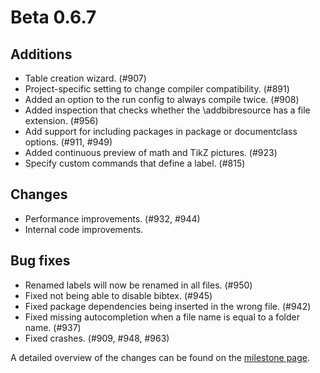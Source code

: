 # Beta 0.6.7


## Additions
- Table creation wizard. (#907)
- Project-specific setting to change compiler compatibility. (#891)
- Added an option to the run config to always compile twice. (#908)
- Added inspection that checks whether the \addbibresource has a file extension. (#956)
- Add support for including packages in package or documentclass options. (#911, #949)
- Added continuous preview of math and TikZ pictures. (#923)
- Specify custom commands that define a label. (#815)

## Changes
- Performance improvements. (#932, #944)
- Internal code improvements.

## Bug fixes
- Renamed labels will now be renamed in all files. (#950)
- Fixed not being able to disable bibtex. (#945)
- Fixed package dependencies being inserted in the wrong file. (#942)
- Fixed missing autocompletion when a file name is equal to a folder name. (#937)
- Fixed crashes. (#909, #948, #963)

A detailed overview of the changes can be found on the [milestone page](https://github.com/Hannah-Sten/TeXiFy-IDEA/milestone/16).